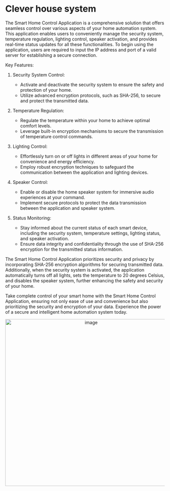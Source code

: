 # Clever house system

The Smart Home Control Application is a comprehensive solution that offers seamless control over various aspects of your home automation system. This application enables users to conveniently manage the security system, temperature regulation, lighting control, speaker activation, and provides real-time status updates for all these functionalities. To begin using the application, users are required to input the IP address and port of a valid server for establishing a secure connection.

Key Features:

1. Security System Control:
   - Activate and deactivate the security system to ensure the safety and protection of your home.
   - Utilize advanced encryption protocols, such as SHA-256, to secure and protect the transmitted data.

2. Temperature Regulation:
   - Regulate the temperature within your home to achieve optimal comfort levels.
   - Leverage built-in encryption mechanisms to secure the transmission of temperature control commands.

3. Lighting Control:
   - Effortlessly turn on or off lights in different areas of your home for convenience and energy efficiency.
   - Employ robust encryption techniques to safeguard the communication between the application and lighting devices.

4. Speaker Control:
   - Enable or disable the home speaker system for immersive audio experiences at your command.
   - Implement secure protocols to protect the data transmission between the application and speaker system.

5. Status Monitoring:
   - Stay informed about the current status of each smart device, including the security system, temperature settings, lighting status, and speaker activation.
   - Ensure data integrity and confidentiality through the use of SHA-256 encryption for the transmitted status information.

The Smart Home Control Application prioritizes security and privacy by incorporating SHA-256 encryption algorithms for securing transmitted data. Additionally, when the security system is activated, the application automatically turns off all lights, sets the temperature to 20 degrees Celsius, and disables the speaker system, further enhancing the safety and security of your home.

Take complete control of your smart home with the Smart Home Control Application, ensuring not only ease of use and convenience but also prioritizing the security and encryption of your data. Experience the power of a secure and intelligent home automation system today.

<p align="center">
  <img width="527" alt="image" src="https://github.com/Inso4ka/CL-system/assets/109118427/ddc5d5ec-c48e-4cf1-8873-a9674b0a17d1">
</p>

